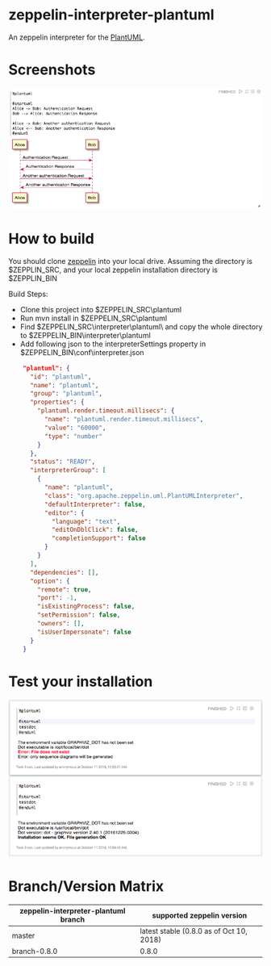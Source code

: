# zeppelin-interpreter-plantuml

An zeppelin interpreter for the [PlantUML](http://plantuml.com/). 

# Screenshots

![Alice and Bot](./data/alice-bob.png)

# How to build

You should clone [zeppelin](https://github.com/apache/zeppelin) into your local drive. Assuming the directory is $ZEPPLIN_SRC, and your local zeppelin installation directory is $ZEPPLIN_BIN

Build Steps:

  - Clone this project into $ZEPPELIN_SRC\plantuml
  - Run mvn install in $ZEPPELIN_SRC\plantuml
  - Find $ZEPPELIN_SRC\interpreter\plantuml\ and copy the whole directory to $ZEPPELIN_BIN\interpreter\plantuml
  - Add following json to the interpreterSettings property in $ZEPPELIN_BIN\conf\interpreter.json

```json
    "plantuml": {
      "id": "plantuml",
      "name": "plantuml",
      "group": "plantuml",
      "properties": {
        "plantuml.render.timeout.millisecs": {
          "name": "plantuml.render.timeout.millisecs",
          "value": "60000",
          "type": "number"
        }
      },
      "status": "READY",
      "interpreterGroup": [
        {
          "name": "plantuml",
          "class": "org.apache.zeppelin.uml.PlantUMLInterpreter",
          "defaultInterpreter": false,
          "editor": {
            "language": "text",
            "editOnDblClick": false,
            "completionSupport": false
          }
        }
      ],
      "dependencies": [],
      "option": {
        "remote": true,
        "port": -1,
        "isExistingProcess": false,
        "setPermission": false,
        "owners": [],
        "isUserImpersonate": false
      }
    }
```

# Test your installation

![Testing](./data/testdot.png)

# Branch/Version Matrix

| zeppelin-interpreter-plantuml branch | supported zeppelin version |
| ------------- | ------------- |
| master  | latest stable (0.8.0 as of Oct 10, 2018)  |
| branch-0.8.0  | 0.8.0  |
